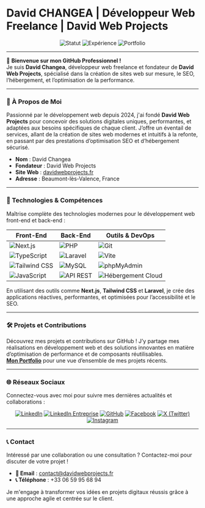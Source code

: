 # David CHANGEA | Développeur Web Freelance | David Web Projects

<p align="center">
  <img src="https://img.shields.io/badge/Statut-Actif-%2310759c" alt="Statut" />
  <img src="https://img.shields.io/badge/Expérience-Développeur%20depuis%202024-%2310759c" alt="Expérience" />
  <img src="https://img.shields.io/badge/Portfolio-En%20Ligne-%23FF7A59" alt="Portfolio" />
</p>

---

👋 **Bienvenue sur mon GitHub Professionnel !**  
Je suis **David Changea**, développeur web freelance et fondateur de **David Web Projects**, spécialisé dans la création de sites web sur mesure, le SEO, l’hébergement, et l’optimisation de la performance.

---

### 🌟 À Propos de Moi

Passionné par le développement web depuis 2024, j'ai fondé **David Web Projects** pour concevoir des solutions digitales uniques, performantes, et adaptées aux besoins spécifiques de chaque client. J’offre un éventail de services, allant de la création de sites web modernes et intuitifs à la refonte, en passant par des prestations d’optimisation SEO et d’hébergement sécurisé.

- **Nom** : David Changea  
- **Fondateur** : David Web Projects  
- **Site Web** : [davidwebprojects.fr](https://www.davidwebprojects.fr)  
- **Adresse** : Beaumont-lès-Valence, France  

---

### 🚀 Technologies & Compétences

Maîtrise complète des technologies modernes pour le développement web front-end et back-end :

| Front-End                           | Back-End                          | Outils & DevOps                  |
|-------------------------------------|-----------------------------------|----------------------------------|
| <img src="https://img.shields.io/badge/Next.js-%23000000.svg?style=for-the-badge&logo=nextdotjs&logoColor=white" alt="Next.js" /> | <img src="https://img.shields.io/badge/PHP-%23777BB4.svg?style=for-the-badge&logo=php&logoColor=white" alt="PHP" /> | <img src="https://img.shields.io/badge/Git-%23F05032.svg?style=for-the-badge&logo=git&logoColor=white" alt="Git" /> |
| <img src="https://img.shields.io/badge/TypeScript-%23007ACC.svg?style=for-the-badge&logo=typescript&logoColor=white" alt="TypeScript" /> | <img src="https://img.shields.io/badge/Laravel-%23FF2D20.svg?style=for-the-badge&logo=laravel&logoColor=white" alt="Laravel" /> | <img src="https://img.shields.io/badge/Vite-%23646CFF.svg?style=for-the-badge&logo=vite&logoColor=white" alt="Vite" /> |
| <img src="https://img.shields.io/badge/Tailwind%20CSS-%2306B6D4.svg?style=for-the-badge&logo=tailwindcss&logoColor=white" alt="Tailwind CSS" /> | <img src="https://img.shields.io/badge/MySQL-%234479A1.svg?style=for-the-badge&logo=mysql&logoColor=white" alt="MySQL" /> | <img src="https://img.shields.io/badge/phpMyAdmin-%236C78C3.svg?style=for-the-badge&logo=phpmyadmin&logoColor=white" alt="phpMyAdmin" /> |
| <img src="https://img.shields.io/badge/JavaScript-%23F7DF1E.svg?style=for-the-badge&logo=javascript&logoColor=black" alt="JavaScript" /> | <img src="https://img.shields.io/badge/API%20REST-%23E44D26.svg?style=for-the-badge&logo=api&logoColor=white" alt="API REST" /> | <img src="https://img.shields.io/badge/Cloud%20Hosting-%23FF9900.svg?style=for-the-badge&logo=cloud&logoColor=white" alt="Hébergement Cloud" /> |

En utilisant des outils comme **Next.js**, **Tailwind CSS** et **Laravel**, je crée des applications réactives, performantes, et optimisées pour l’accessibilité et le SEO.

---

### 🛠️ Projets et Contributions

Découvrez mes projets et contributions sur GitHub ! J’y partage mes réalisations en développement web et des solutions innovantes en matière d’optimisation de performance et de composants réutilisables.  
**[Mon Portfolio](https://portfolio.davidwebprojects.fr)** pour une vue d’ensemble de mes projets récents.

---

### 🌐 Réseaux Sociaux

Connectez-vous avec moi pour suivre mes dernières actualités et collaborations :

<p align="center">
  <a href="https://www.linkedin.com/in/david-changea"><img src="https://img.shields.io/badge/-LinkedIn-%2300759c?style=for-the-badge&logo=linkedin&logoColor=white" alt="LinkedIn" /></a>
  <a href="https://www.linkedin.com/company/david-web-projects"><img src="https://img.shields.io/badge/-LinkedIn%20Entreprise-%2300759c?style=for-the-badge&logo=linkedin&logoColor=white" alt="LinkedIn Entreprise" /></a>
  <a href="https://github.com/DavidDevPro"><img src="https://img.shields.io/badge/-GitHub-%23181717?style=for-the-badge&logo=github&logoColor=white" alt="GitHub" /></a>
  <a href="https://www.facebook.com/DavidWebProjects/"><img src="https://img.shields.io/badge/-Facebook-%233b5998?style=for-the-badge&logo=facebook&logoColor=white" alt="Facebook" /></a>
  <a href="https://x.com/DavidWebProject"><img src="https://img.shields.io/badge/-X%20(Twitter)-%231DA1F2?style=for-the-badge&logo=x&logoColor=white" alt="X (Twitter)" /></a>
  <a href="https://www.instagram.com/davidwebprojects/"><img src="https://img.shields.io/badge/-Instagram-%23E1306C?style=for-the-badge&logo=instagram&logoColor=white" alt="Instagram" /></a>
</p>

---

### 📞 Contact

Intéressé par une collaboration ou une consultation ? Contactez-moi pour discuter de votre projet !  

- **📧 Email** : [contact@davidwebprojects.fr](mailto:contact@davidwebprojects.fr)  
- **📞 Téléphone** : +33 06 59 95 68 94  

Je m'engage à transformer vos idées en projets digitaux réussis grâce à une approche agile et centrée sur le client.



